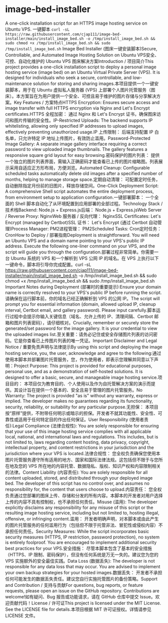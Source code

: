 # image-bed-installer
A one-click installation script for an HTTPS image hosting service on Ubuntu VPS.
一键脚本
 `curl -sL https://raw.githubusercontent.com/cjap111/image-bed-installer/main/install_image_bed.sh -o /tmp/install_image_bed.sh && sudo chmod +x /tmp/install_image_bed.sh && sudo /tmp/install_image_bed.sh`
Image Bed Installer (图床一键安装脚本)Secure, Controllable, and Automated Image Hosting Solution on Ubuntu VPS安全、可控、自动化维护的 Ubuntu VPS 图床解决方案Introduction / 项目简介This project provides a one-click installation script to deploy a personal image hosting service (image bed) on an Ubuntu Virtual Private Server (VPS). It is designed for individuals who seek a secure, controllable, and low-maintenance solution for storing and sharing images.本项目提供一个一键安装脚本，用于在 Ubuntu 虚拟私人服务器 (VPS) 上部署个人图片托管服务（图床）。本方案旨在为用户提供一个安全、可控且易于维护的图片存储与分享解决方案。Key Features / 方案特点HTTPS Encryption: Ensures secure access and image transfer with full HTTPS encryption via Nginx and Let's Encrypt certificates.HTTPS 全程加密： 通过 Nginx 和 Let's Encrypt 证书，确保图床访问和图片传输的安全性。IP-Restricted Uploads: The backend supports IP whitelisting, allowing only specified IP addresses to upload images, effectively preventing unauthorized usage.IP 上传限制： 后端支持配置 IP 白名单，只允许特定 IP 地址上传图片，有效防止滥用。Password-Protected Image Gallery: A separate image gallery interface requiring a correct password to view uploaded image thumbnails. The gallery features a responsive square grid layout for easy browsing.密码保护的图片列表： 提供一个独立的图片列表界面，需输入正确密码才能查看已上传的图片缩略图。列表展示采用自适应正方形布局，方便浏览。Automated Cleanup: Configurable scheduled tasks automatically delete old images after a specified number of months, helping to manage storage space.定期自动清理： 可配置定时任务，自动删除指定月份前的旧图片，释放存储空间。One-Click Deployment Script: A comprehensive Shell script automates the entire deployment process, from environment setup to application configuration.一键部署脚本： 一个全面的 Shell 脚本自动化了从环境配置到应用部署的全部过程。Technology Stack / 技术栈Backend: Node.js + Express.js后端： Node.js + Express.jsWeb Server / Reverse Proxy: NginxWeb 服务器 / 反向代理： NginxSSL Certificates: Let's Encrypt (managed by Certbot)SSL 证书： Let's Encrypt (通过 Certbot 自动管理)Process Manager: PM2进程管理： PM2Scheduled Tasks: Cron定时任务： CronHow to Deploy / 部署指南Deployment is straightforward. You will need an Ubuntu VPS and a domain name pointing to your VPS's public IP address. Execute the following one-liner command on your VPS, and the script will guide you through the configuration.部署过程非常简单。你需要一台 Ubuntu 系统的 VPS 和一个解析到 VPS 公网 IP 的域名。在 VPS 上执行以下一键命令，脚本将引导你完成配置。curl -sL https://raw.githubusercontent.com/cjap111/image-bed-installer/main/install_image_bed.sh -o /tmp/install_image_bed.sh && sudo chmod +x /tmp/install_image_bed.sh && sudo /tmp/install_image_bed.sh
Important Notes during Deployment (部署时的重要提示):Ensure your domain name is correctly resolved to your VPS's public IP before running the script.请确保在运行脚本前，你的域名已经正确解析到 VPS 的公网 IP。The script will prompt you for essential information (domain, allowed upload IP, cleanup interval, Certbot email, and gallery password). Please input carefully.脚本运行过程中会提示你输入关键信息（域名、允许上传的 IP、清理间隔、Certbot 邮箱和图片列表密码），请仔细核对。Crucially, remember or securely store the generated/set password for the image gallery. It is your credential to view the uploaded images list.至关重要：请务必记住或安全存储图片列表的访问密码。它是你查看已上传图片列表的唯一凭证。Important Disclaimer and Legal Notice / 重要免责声明与法律提示By using this script and deploying the image hosting service, you, the user, acknowledge and agree to the following:通过使用本脚本并部署图片托管服务，您，作为使用者，即表示您理解并同意以下声明：Project Purpose: This project is provided for educational purposes, personal use, and as a demonstration of self-hosted solutions. It is designed to offer a basic, secure, and manageable image hosting service.项目目的： 本项目仅为教育目的、个人使用以及作为自托管解决方案的演示而提供。其设计旨在提供一个基本的、安全且易于管理的图片托管服务。No Warranty: The project is provided "as is" without any warranty, express or implied. The developer makes no guarantees regarding its functionality, security, reliability, or suitability for any particular purpose.无担保： 本项目按“原样”提供，不附带任何明示或暗示的担保。开发者不就其功能性、安全性、可靠性或适用于任何特定目的作出任何保证。User Responsibility (使用者责任):Legal Compliance (法律合规性): You are solely responsible for ensuring that your use of this image hosting service complies with all applicable local, national, and international laws and regulations. This includes, but is not limited to, laws regarding content hosting, data privacy, copyright, intellectual property, and content restrictions in your jurisdiction and the jurisdiction where your VPS is located.法律合规性： 您全权负责确保您使用本图片托管服务遵守所有适用的地方、国家和国际法律法规。这包括但不限于与您所在地及您的 VPS 所在地的内容托管、数据隐私、版权、知识产权和内容限制相关的法律。Content Liability (内容责任): You are solely responsible for all content uploaded, stored, and distributed through your deployed image bed. The developer of this script has no control over, and assumes no responsibility for, the content that users choose to upload.内容责任： 您全权负责通过您部署的图床上传、存储和分发的所有内容。本脚本的开发者对用户选择上传的内容不具有控制权，也不承担任何责任。Misuse (滥用): The developer explicitly disclaims any responsibility for any misuse of this script or the resulting image hosting service, including but not limited to, hosting illegal, offensive, or infringing content.滥用： 开发者明确声明，对本脚本或由此产生的图片托管服务的任何滥用行为（包括但不限于托管非法、冒犯性或侵权内容）不承担任何责任。Security Measures: While the script incorporates basic security measures (HTTPS, IP restriction, password protection), no system is entirely foolproof. You are encouraged to implement additional security best practices for your VPS.安全措施： 尽管本脚本包含了基本的安全措施（HTTPS、IP 限制、密码保护），但没有任何系统是万无一失的。建议您为您的 VPS 实施额外的安全最佳实践。Data Loss (数据丢失): The developer is not responsible for any data loss that may occur. You are advised to implement your own backup strategies for your hosted images.数据丢失： 开发者不承担任何可能发生的数据丢失责任。建议您自行实施托管图片的备份策略。Support and Contribution / 支持与贡献For questions, bug reports, or feature requests, please open an issue on the GitHub repository. Contributions are welcome!如有疑问、Bug 报告或功能请求，请在 GitHub 仓库中提交 Issue。欢迎贡献代码！License / 许可证This project is licensed under the MIT License. See the LICENSE file for details.本项目根据 MIT 许可证授权。详情请参见 LICENSE 文件。
